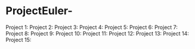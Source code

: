 # ProjectEuler-
Project 1: 
Project 2: 
Project 3: 
Project 4: 
Project 5: 
Project 6: 
Project 7: 
Project 8: 
Project 9: 
Project 10: 
Project 11: 
Project 12: 
Project 13: 
Project 14: 
Project 15: 

